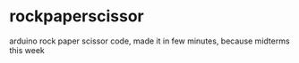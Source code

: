 # rockpaperscissor
arduino rock paper scissor code, made it in few minutes, because midterms this week
